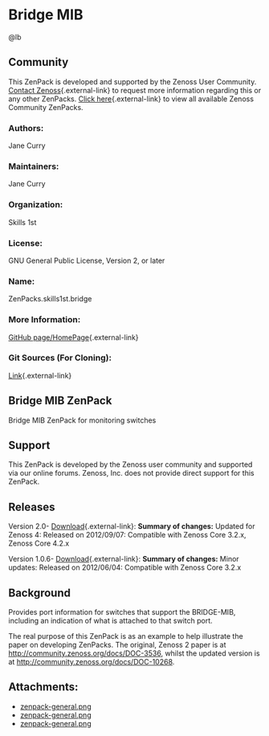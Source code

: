 # Bridge MIB

@lb[](img/zenpack-zenpack-general.png)

## Community

This ZenPack is developed and supported by the Zenoss User Community.
[Contact Zenoss](https://tryit.zenoss.com/zenpack-contact/){.external-link} to
request more information regarding this or any other ZenPacks. [Click here](https://zenoss.com/product/zenpacks?f%5B0%5D=im_field_zenpack_category:1021){.external-link} to
view all available Zenoss Community ZenPacks.

### Authors:

Jane Curry

### Maintainers:

Jane Curry

### Organization:

Skills 1st

### License:

GNU General Public License, Version 2, or later

### Name:

ZenPacks.skills1st.bridge

### More Information:

[GitHub page/HomePage](http://community.zenoss.org/docs/DOC-3583){.external-link}

### Git Sources (For Cloning):

[Link](https://github.com/jcurry/ZenPacks.skills1st.bridge.git){.external-link}

## Bridge MIB ZenPack

Bridge MIB ZenPack for monitoring switches

## Support

This ZenPack is developed by the Zenoss user community and supported via
our online forums. Zenoss, Inc. does not provide direct support for this
ZenPack.

## Releases

Version 2.0- [Download](https://storage.googleapis.com/zenpacks/ZenPacks.skills1st.bridge/2.0/ZenPacks.skills1st.bridge-2.0.egg){.external-link}:   **Summary of changes:** Updated for Zenoss 4:   Released on 2012/09/07:   Compatible with Zenoss Core 3.2.x, Zenoss Core 4.2.x

<!-- -->

Version 1.0.6- [Download](https://storage.googleapis.com/zenpacks/ZenPacks.skills1st.bridge/1.0.6/ZenPacks.skills1st.bridge-1.0.6.egg){.external-link}:   **Summary of changes:** Minor updates:   Released on 2012/06/04:   Compatible with Zenoss Core 3.2.x

## Background

Provides port information for switches that support the BRIDGE-MIB,
including an indication of what is attached to that switch port.

The real purpose of this ZenPack is as an example to help illustrate the
paper on developing ZenPacks. The original, Zenoss 2 paper is at
<http://community.zenoss.org/docs/DOC-3536>, whilst the updated version
is at <http://community.zenoss.org/docs/DOC-10268>.

## Attachments:

-   [zenpack-general.png](img/zenpack-zenpack-general.png)
-   [zenpack-general.png](img/zenpack-zenpack-general.png)
-   [zenpack-general.png](img/zenpack-zenpack-general.png)

